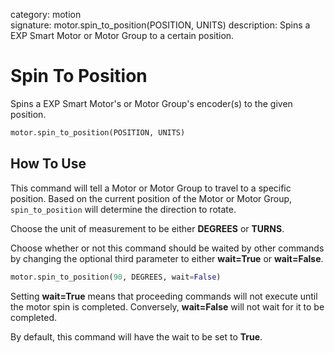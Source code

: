 category: motion  
signature: motor.spin_to_position(POSITION, UNITS)
description: Spins a EXP Smart Motor or Motor Group to a certain position.

# Spin To Position

Spins a EXP Smart Motor's or Motor Group's encoder(s) to the given position.

```python 
motor.spin_to_position(POSITION, UNITS)
```

## How To Use

This command will tell a Motor or Motor Group to travel to a specific position. Based on the current position of the Motor or Motor Group, `spin_to_position` will determine the direction to rotate.

Choose the unit of measurement to be either **DEGREES** or **TURNS**.

Choose whether or not this command should be waited by other commands by changing the optional third parameter to either **wait=True** or **wait=False**.

```python
motor.spin_to_position(90, DEGREES, wait=False)
```

Setting **wait=True** means that proceeding commands will not execute until the motor spin is completed. Conversely, **wait=False** will not wait for it to be completed.  

By default, this command will have the wait to be set to **True**.

<advanced>
</advanced>
